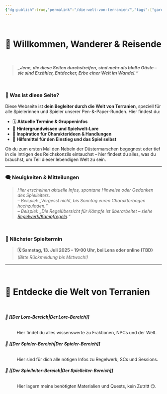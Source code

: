 ```yaml
---
{"dg-publish":true,"permalink":"/die-welt-von-terranien/","tags":["gardenEntry"]}
---
```


$\quad$
# 🧙 Willkommen, Wanderer & Reisende

$\quad$
> ***„Jene, die diese Seiten durchstreifen, sind mehr als bloße Gäste – sie sind Erzähler, Entdecker, Erbe einer Welt im Wandel.“***

$\quad$
### 🎲 Was ist diese Seite?

Diese Webseite ist **dein Begleiter durch die Welt von Terranien**, speziell für alle Spielerinnen und Spieler unserer Pen-&-Paper-Runden. Hier findest du:

- 🗓 **Aktuelle Termine & Gruppeninfos**
- 📜 **Hintergrundwissen und Spielwelt-Lore**
- 🔮 **Inspiration für Charakterideen & Handlungen**
- 🧭 **Hilfsmittel für den Einstieg und das Spiel selbst**

Ob du zum ersten Mal den Nebeln der Düstermarschen begegnest oder tief in die Intrigen des Reichskonzils eintauchst – hier findest du alles, was du brauchst, um Teil dieser lebendigen Welt zu sein.

---

### 🗨️ Neuigkeiten & Mitteilungen

> *Hier erscheinen aktuelle Infos, spontane Hinweise oder Gedanken des Spielleiters.*  
> *– Beispiel: „Vergesst nicht, bis Sonntag euren Charakterbogen hochzuladen.“*  
> *– Beispiel: „Die Regelübersicht für Kämpfe ist überarbeitet – siehe [Regelwerk/Kampfregeln](Regelwerk/Kampfregeln.md).“*

$\quad$
### 📅 Nächster Spieltermin

> **🗓 Samstag, 13. Juli 2025 – 19:00 Uhr, bei Lena oder online (TBD)**  
> *(Bitte Rückmeldung bis Mittwoch!)*

---

$\quad$

# 🏰 Entdecke die Welt von Terranien

**$\quad$**
###### **📜 [[Der Lore-Bereich\|Der Lore-Bereich]]**
$\quad$$\quad$ Hier findet du alles wissenswerte zu Fraktionen, NPCs und der Welt.

###### 🎲 **[[Der Spieler-Bereich\|Der Spieler-Bereich]]**
$\quad$$\quad$ Hier sind für dich alle nötigen Infos zu Regelwerk, SCs und Sessions.

######  🎩 **[[Der Spielleiter-Bereich\|Der Spielleiter-Bereich]]**
$\quad$$\quad$ Hier lagern meine benötigten Materialien und Quests, kein Zutritt 😏.
